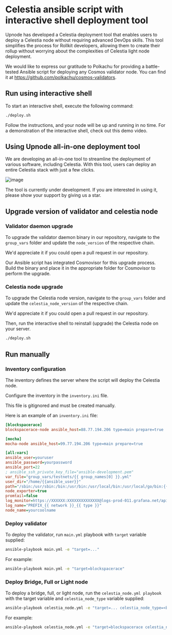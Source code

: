 # Celestia ansible script with interactive shell deployment tool

Upnode has developed a Celestia deployment tool that enables users to deploy a Celestia node without requiring advanced DevOps skills. This tool simplifies the process for Rollkit developers, allowing them to create their rollup without worrying about the complexities of Celestia light node deployment.

We would like to express our gratitude to Polkachu for providing a battle-tested Ansible script for deploying any Cosmos validator node. You can find it at https://github.com/polkachu/cosmos-validators.

## Run using interactive shell

To start an interactive shell, execute the following command:

```bash
./deploy.sh
```

Follow the instructions, and your node will be up and running in no time. For a demonstration of the interactive shell, check out this demo video.

## Using Upnode all-in-one deployment tool

We are developing an all-in-one tool to streamline the deployment of various software, including Celestia. With this tool, users can deploy an entire Celestia stack with just a few clicks.

![image](https://user-images.githubusercontent.com/4103490/236076446-1f14f839-7d11-4580-bfcd-8f17aee1d072.png)

The tool is currently under development. If you are interested in using it, please show your support by giving us a star.


## Upgrade version of validator and celestia node

### Validator daemon upgrade

To upgrade the validator daemon binary in our repository, navigate to the `group_vars` folder and update the `node_version` of the respective chain.

We'd appreciate it if you could open a pull request in our repository.

Our Ansible script has integrated Cosmovisor for this upgrade process. Build the binary and place it in the appropriate folder for Cosmovisor to perform the upgrade.

### Celestia node upgrade

To upgrade the Celestia node version, navigate to the `group_vars` folder and update the `celestia_node_version` of the respective chain.

We'd appreciate it if you could open a pull request in our repository.

Then, run the interactive shell to reinstall (upgrade) the Celestia node on your server.

```bash
./deploy.sh
```

## Run manually

### Inventory configuration

The inventory defines the server where the script will deploy the Celestia node.

Configure the inventory in the `inventory.ini` file.

This file is gitignored and must be created manually.

Here is an example of an `inventory.ini` file:

```ini
[blockspacerace]
blockspacerace-node ansible_host=88.77.194.206 type=main prepare=true

[mocha]
mocha-node ansible_host=99.77.194.206 type=main prepare=true

[all:vars]
ansible_user=youruser
ansible_password=yourpassword
ansible_port=22
; ansible_ssh_private_key_file="ansible-development.pem"
var_file="group_vars/testnets/{{ group_names[0] }}.yml"
user_dir="/home/{{ansible_user}}"
path="/sbin:/usr/sbin:/bin:/usr/bin:/usr/local/bin:/usr/local/go/bin:{{ user_dir }}/go/bin"
node_exporter=true
promtail=false
log_monitor=https://XXXXXX:XXXXXXXXXXXXXX@logs-prod-011.grafana.net/api/prom/push
log_name="PREFIX_{{ network }}_{{ type }}"
node_name=yourcoolname
```

### Deploy validator

To deploy the validator, run `main.yml` playbook with `target` variable supplied:

```bash
ansible-playbook main.yml -e "target=..."
```

For example:

```bash
ansible-playbook main.yml -e "target=blockspacerace"
```

### Deploy Bridge, Full or Light node 

To deploy a bridge, full, or light node, run the `celestia_node.yml playbook` with the target variable and `celestia_node_type` variable supplied:

```bash
ansible-playbook celestia_node.yml -e "target=... celestia_node_type=<bridge|full|light>"
```

For example:

```bash
ansible-playbook celestia_node.yml -e "target=blockspacerace celestia_node_type=light"
```